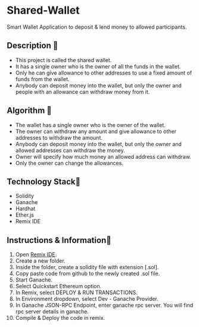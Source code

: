 # Shared-Wallet
Smart Wallet Application to deposit &amp; lend money to allowed participants.

## Description 📌
* This project is called the shared wallet. 
* It has a single owner who is the owner of all the funds in the wallet. 
* Only he can give allowance to other addresses to use a fixed amount of funds from the wallet. 
* Anybody can deposit money into the wallet, but only the owner and people with an allowance can withdraw money from it.

## Algorithm 📌
*	The wallet has a single owner who is the owner of the wallet. 
* The owner can withdraw any amount and give allowance to other addresses to withdraw the amount.
*	Anybody can deposit money into the wallet, but only the owner and allowed addresses can withdraw the money.
*	Owner will specify how much money an allowed address can withdraw.
*	Only the owner can change the allowances.

## Technology Stack📌
* Solidity
* Ganache
* Hardhat
* Ether.js
* Remix IDE

## Instructions & Information📌
1) Open [Remix IDE](https://remix.ethereum.org).
2) Create a new folder.
3) Inside the folder, create a solidity file with extension [.sol].
4) Copy paste code from github to the newly created .sol file.
5) Start Ganache.
6) Select Quickstart Ethereum option.
7) In Remix, select DEPLOY & RUN TRANSACTIONS.
8) In Environment dropdown, select Dev - Ganache Provider.
9) In Ganache JSON-RPC Endpoint, enter ganache rpc server. You will find rpc server details in ganache.
10) Compile & Deploy the code in remix.
